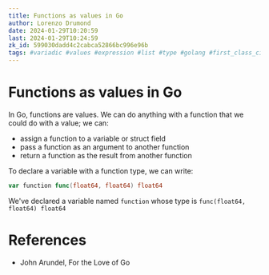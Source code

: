 ```yaml
---
title: Functions as values in Go
author: Lorenzo Drumond
date: 2024-01-29T10:20:59
last: 2024-01-29T10:24:59
zk_id: 599030dadd4c2cabca52866bc996e96b
tags: #variadic #values #expression #list #type #golang #first_class_citizens #body #parameters #signature #tuple #functions #declare
---
```



# Functions as values in Go
In Go, functions are values. We can do anything with a function that we could do with a value; we can:
- assign a function to a variable or struct field
- pass a function as an argument to another function
- return a function as the result from another function


To declare a variable with a function type, we can write:
```go
var function func(float64, float64) float64
```

We've declared a variable named `function` whose type is `func(float64, float64) float64`

# References
- John Arundel, For the Love of Go
